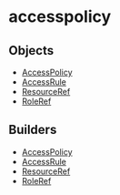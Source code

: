 # <span class="badge package-core"></span> accesspolicy

## Objects

 * <span class="badge object-type-class"></span> [AccessPolicy](./object-AccessPolicy.md)
 * <span class="badge object-type-class"></span> [AccessRule](./object-AccessRule.md)
 * <span class="badge object-type-class"></span> [ResourceRef](./object-ResourceRef.md)
 * <span class="badge object-type-class"></span> [RoleRef](./object-RoleRef.md)
## Builders

 * <span class="badge builder"></span> [AccessPolicy](./builder-AccessPolicy.md)
 * <span class="badge builder"></span> [AccessRule](./builder-AccessRule.md)
 * <span class="badge builder"></span> [ResourceRef](./builder-ResourceRef.md)
 * <span class="badge builder"></span> [RoleRef](./builder-RoleRef.md)
